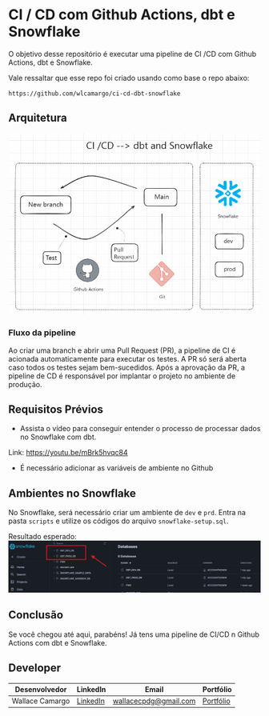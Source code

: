 # CI / CD com Github Actions, dbt e Snowflake
O objetivo desse repositório é executar uma pipeline de CI /CD com Github Actions, dbt e Snowflake.

Vale ressaltar que esse repo foi criado usando como base o repo abaixo:

```
https://github.com/wlcamargo/ci-cd-dbt-snowflake
```

## Arquitetura
![image](assets/ci-cd-dbt-snowflake.png)

### Fluxo da pipeline
Ao criar uma branch e abrir uma Pull Request (PR), a pipeline de CI é acionada automaticamente para executar os testes. A PR só será aberta caso todos os testes sejam bem-sucedidos. Após a aprovação da PR, a pipeline de CD é responsável por implantar o projeto no ambiente de produção.


## Requisitos Prévios

* Assista o vídeo para conseguir entender o processo de processar dados no Snowflake com dbt.

Link: https://youtu.be/mBrk5hvqc84

* É necessário adicionar as variáveis de ambiente no Github

## Ambientes no Snowflake
No Snowflake, será necessário criar um ambiente de ```dev``` e ```prd```. Entra na pasta ```scripts``` e utilize os códigos do arquivo ```snowflake-setup.sql```. 

Resultado esperado:
![image](assets/result-databases-snowflake.png)

## Conclusão
Se você chegou até aqui, parabéns! Já tens uma pipeline de CI/CD n Github Actions com dbt e Snowflake.

## Developer
| Desenvolvedor      | LinkedIn                                   | Email                        | Portfólio                              |
|--------------------|--------------------------------------------|------------------------------|----------------------------------------|
| Wallace Camargo    | [LinkedIn](https://www.linkedin.com/in/wallace-camargo-35b615171/) | wallacecpdg@gmail.com        | [Portfólio](https://wlcamargo.github.io/)   |
